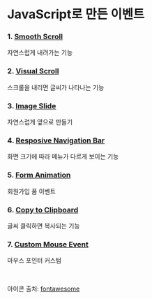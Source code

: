 # JavaScript로 만든 이벤트

### 1. [Smooth Scroll](https://github.com/enginecode-cpu/Pure-Event-JavaScript/tree/main/1.Smooth-Scroll)
자연스럽게 내려가는 기능
### 2. [Visual Scroll](https://github.com/enginecode-cpu/Pure-Event-JavaScript/tree/main/2.Visual%20Effect)
스크롤을 내리면 글씨가 나타나는 기능
### 3. [Image Slide](https://github.com/enginecode-cpu/Pure-Event-JavaScript/tree/main/3.Image-Slider)
자연스럽게 옆으로 만들기
### 4. [Resposive Navigation Bar](https://github.com/enginecode-cpu/Pure-Event-JavaScript/tree/main/4.Responsive-Nav)
화면 크기에 따라 메뉴가 다르게 보이는 기능
### 5. [Form Animation](https://github.com/enginecode-cpu/Pure-Event-JavaScript/tree/main/5.Form-Animation)
회원가입 폼 이벤트
### 6. [Copy to Clipboard](https://github.com/enginecode-cpu/Pure-JavaScript-Event/tree/main/6.Copy-Clipboard)
글씨 클릭하면 복사되는 기능
### 7. [Custom Mouse Event](https://github.com/enginecode-cpu/Pure-JavaScript-Event/tree/main/7.Custom-Cursor)
마우스 포인터 커스텀

<br>

아이콘 출처: [fontawesome](https://fontawesome.com/)